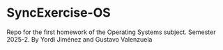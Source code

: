 # SyncExercise-OS
Repo for the first homework of the Operating Systems subject. Semester 2025-2. By Yordi Jiménez and Gustavo Valenzuela
